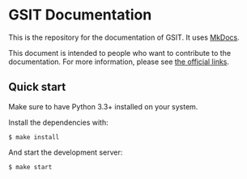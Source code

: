 # GSIT Documentation

This is the repository for the documentation of GSIT. It uses [MkDocs](https://www.mkdocs.org/).

This document is intended to people who want to contribute to the
documentation. For more information, please see [the official links](#official-links).

## Quick start

Make sure to have Python 3.3+ installed on your system.

Install the dependencies with:

```console
$ make install
```

And start the development server:

```console
$ make start
```

